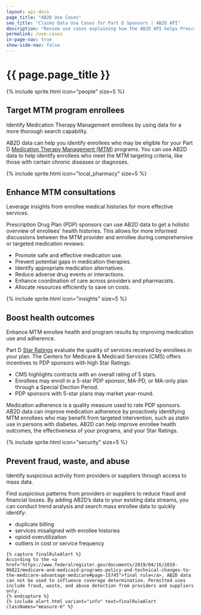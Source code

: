```yaml
---
layout: api-docs
page_title: "AB2D Use Cases"
seo_title: "Claims Data Use Cases for Part D Sponsors | AB2D API"
description: "Review use cases explaining how the AB2D API helps Prescription Drug Plan sponsors leverage Medicare claims data for enhanced care."
permalink: /use-cases
in-page-nav: true
show-side-nav: false
---
```


# {{ page.page_title }}

<div class="grid-row grid-gap margin-y-4">
  <div class="grid-col-auto">
    {% include sprite.html icon="people" size=5 %}
  </div>
  <div class="grid-col-fill">
    <h2>Target MTM program enrollees</h2>
    <p class="usa-intro text-balance measure-4">Identify Medication Therapy Management enrollees by using data for a more thorough search capability.</p>
    <p>AB2D data can help you identify enrollees who may be eligible for your Part D <a href="https://www.cms.gov/medicare/coverage/prescription-drug-coverage-contracting/medication-therapy-management">Medication Therapy Management (MTM)</a> programs. You can use AB2D data to help identify enrollees who meet the MTM targeting criteria, like those with certain chronic diseases or diagnoses.</p>
  </div>
</div>

<div class="grid-row grid-gap margin-y-4">
  <div class="grid-col-auto">
    {% include sprite.html icon="local_pharmacy" size=5 %}
  </div>
  <div class="grid-col-fill">
    <h2>Enhance MTM consultations</h2>
    <p class="usa-intro text-balance measure-4">Leverage insights from enrollee medical histories for more effective services.</p>
    <p>Prescription Drug Plan (PDP) sponsors can use AB2D data to get a holistic overview of enrollees' health histories. This allows for more informed discussions between the MTM provider and enrollee during comprehensive or targeted medication reviews:</p>
    <ul>
      <li>Promote safe and effective medication use.</li>
      <li>Prevent potential gaps in medication therapies.</li>
      <li>Identify appropriate medication alternatives.</li>
      <li>Reduce adverse drug events or interactions.</li>
      <li>Enhance coordination of care across providers and pharmacists.</li>
      <li>Allocate resources efficiently to save on costs.</li>
    </ul>
  </div>
</div>

<div class="grid-row grid-gap margin-y-4">
  <div class="grid-col-auto">
    {% include sprite.html icon="insights" size=5 %}
  </div>
  <div class="grid-col-fill">
    <h2>Boost health outcomes</h2>
    <p class="usa-intro text-balance measure-4">Enhance MTM enrollee health and program results by improving medication use and adherence.</p>
    <p>Part D <a href="https://www.cms.gov/medicare/health-drug-plans/part-c-d-performance-data">Star Ratings</a> evaluate the quality of services received by enrollees in your plan. The Centers for Medicare & Medicaid Services (CMS) offers incentives to PDP sponsors with high Star Ratings:</p>
    <ul>
      <li>CMS highlights contracts with an overall rating of 5 stars.</li>
      <li>Enrollees may enroll in a 5-star PDP sponsor, MA-PD, or MA-only plan through a Special Election Period.</li>
      <li>PDP sponsors with 5-star plans may market year-round.</li>
    </ul>
    <p>Medication adherence is a quality measure used to rate PDP sponsors. AB2D data can improve medication adherence by proactively identifying MTM enrollees who may benefit from targeted intervention, such as statin use in persons with diabetes. AB2D can help improve enrollee health outcomes, the effectiveness of your programs, and your Star Ratings.</p>
  </div>
</div>

<div class="grid-row grid-gap margin-y-4">
  <div class="grid-col-auto">
    {% include sprite.html icon="security" size=5 %}
  </div>
  <div class="grid-col-fill">
    <h2>Prevent fraud, waste, and abuse</h2>
    <p class="usa-intro text-balance measure-4">Identify suspicious activity from providers or suppliers through access to mass data.</p>
    <p>Find suspicious patterns from providers or suppliers to reduce fraud and financial losses. By adding AB2D’s data to your existing data streams, you can conduct trend analysis and search mass enrollee data to quickly identify:</p>
    <ul>
      <li>duplicate billing</li>
      <li>services misaligned with enrollee histories</li>
      <li>opioid overutilization</li>
      <li>outliers in cost or service frequency</li>
    </ul>

    {% capture finalRuleAlert %}
    According to the <a href="https://www.federalregister.gov/documents/2019/04/16/2019-06822/medicare-and-medicaid-programs-policy-and-technical-changes-to-the-medicare-advantage-medicare#page-15745">final rule</a>, AB2D data can not be used to influence coverage determination. Permitted uses include fraud, waste, and abuse detection from providers and suppliers only.
    {% endcapture %}
    {% include alert.html variant="info" text=finalRuleAlert classNames="measure-6" %}
  </div>
</div>
